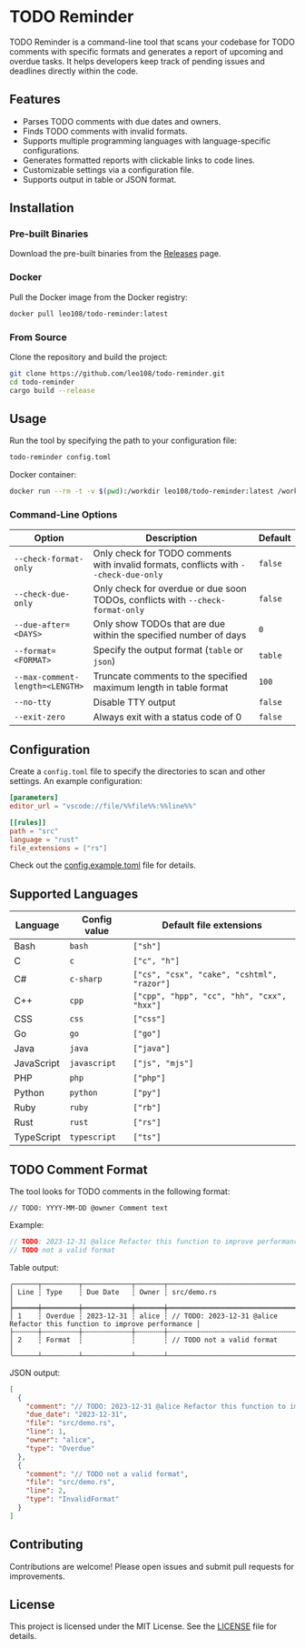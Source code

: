 # TODO Reminder

TODO Reminder is a command-line tool that scans your codebase for TODO comments with specific formats and generates a report of upcoming and overdue tasks. It helps developers keep track of pending issues and deadlines directly within the code.

## Features

- Parses TODO comments with due dates and owners.
- Finds TODO comments with invalid formats.
- Supports multiple programming languages with language-specific configurations.
- Generates formatted reports with clickable links to code lines.
- Customizable settings via a configuration file.
- Supports output in table or JSON format.

## Installation

### Pre-built Binaries

Download the pre-built binaries from the [Releases](https://github.com/leo108/todo-reminder/releases) page.

### Docker

Pull the Docker image from the Docker registry:

```bash
docker pull leo108/todo-reminder:latest
```

### From Source

Clone the repository and build the project:

```bash
git clone https://github.com/leo108/todo-reminder.git
cd todo-reminder
cargo build --release
```

## Usage

Run the tool by specifying the path to your configuration file:

```bash
todo-reminder config.toml
```

Docker container:

```bash
docker run --rm -t -v $(pwd):/workdir leo108/todo-reminder:latest /workdir/config.toml
```

### Command-Line Options

| Option | Description | Default |
|--------|-------------|---------|
| `--check-format-only` | Only check for TODO comments with invalid formats, conflicts with `--check-due-only` | `false` |
| `--check-due-only` | Only check for overdue or due soon TODOs, conflicts with `--check-format-only` | `false` |
| `--due-after=<DAYS>` | Only show TODOs that are due within the specified number of days | `0` |
| `--format=<FORMAT>` | Specify the output format (`table` or `json`) | `table` |
| `--max-comment-length=<LENGTH>` | Truncate comments to the specified maximum length in table format | `100` |
| `--no-tty` | Disable TTY output | `false` |
| `--exit-zero` | Always exit with a status code of 0 | `false` |

## Configuration

Create a `config.toml` file to specify the directories to scan and other settings. An example configuration:

```toml
[parameters]
editor_url = "vscode://file/%%file%%:%%line%%"

[[rules]]
path = "src"
language = "rust"
file_extensions = ["rs"]
```

Check out the [config.example.toml](config.example.toml) file for details.

## Supported Languages

| Language    | Config value    | Default file extensions |
|------------|----------------|----------------------|
| Bash       | `bash`        | `["sh"]`              |
| C          | `c`           | `["c", "h"]`          |
| C#         | `c-sharp`     | `["cs", "csx", "cake", "cshtml", "razor"]` |
| C++        | `cpp`         | `["cpp", "hpp", "cc", "hh", "cxx", "hxx"]` |
| CSS        | `css`         | `["css"]`             |
| Go         | `go`          | `["go"]`              |
| Java       | `java`        | `["java"]`            |
| JavaScript | `javascript`  | `["js", "mjs"]`       |
| PHP        | `php`         | `["php"]`             |
| Python     | `python`      | `["py"]`              |
| Ruby       | `ruby`        | `["rb"]`              |
| Rust       | `rust`        | `["rs"]`              |
| TypeScript | `typescript`  | `["ts"]`              |

## TODO Comment Format

The tool looks for TODO comments in the following format:

```
// TODO: YYYY-MM-DD @owner Comment text
```

Example:

```rust
// TODO: 2023-12-31 @alice Refactor this function to improve performance
// TODO not a valid format
```

Table output:

```plaintext
╭──────┬─────────┬────────────┬───────┬──────────────────────────────────────────────────────────────────────────╮
│ Line ┆ Type    ┆ Due Date   ┆ Owner ┆ src/demo.rs                                                              │
╞══════╪═════════╪════════════╪═══════╪══════════════════════════════════════════════════════════════════════════╡
│ 1    ┆ Overdue ┆ 2023-12-31 ┆ alice ┆ // TODO: 2023-12-31 @alice Refactor this function to improve performance │
├╌╌╌╌╌╌┼╌╌╌╌╌╌╌╌╌┼╌╌╌╌╌╌╌╌╌╌╌╌┼╌╌╌╌╌╌╌┼╌╌╌╌╌╌╌╌╌╌╌╌╌╌╌╌╌╌╌╌╌╌╌╌╌╌╌╌╌╌╌╌╌╌╌╌╌╌╌╌╌╌╌╌╌╌╌╌╌╌╌╌╌╌╌╌╌╌╌╌╌╌╌╌╌╌╌╌╌╌╌╌╌╌┤
│ 2    ┆ Format  ┆            ┆       ┆ // TODO not a valid format                                               │
╰──────┴─────────┴────────────┴───────┴──────────────────────────────────────────────────────────────────────────╯
```

JSON output:

```json
[
  {
    "comment": "// TODO: 2023-12-31 @alice Refactor this function to improve performance",
    "due_date": "2023-12-31",
    "file": "src/demo.rs",
    "line": 1,
    "owner": "alice",
    "type": "Overdue"
  },
  {
    "comment": "// TODO not a valid format",
    "file": "src/demo.rs",
    "line": 2,
    "type": "InvalidFormat"
  }
]
```

## Contributing

Contributions are welcome! Please open issues and submit pull requests for improvements.

## License

This project is licensed under the MIT License. See the [LICENSE](LICENSE) file for details.